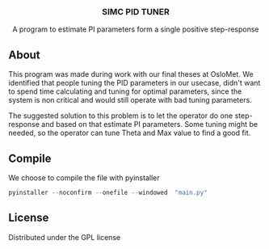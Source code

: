 <!-- PROJECT SHIELDS -->
<!--
*** I'm using markdown "reference style" links for readability.
*** Reference links are enclosed in brackets [ ] instead of parentheses ( ).
*** See the bottom of this document for the declaration of the reference variables
*** for contributors-url, forks-url, etc. This is an optional, concise syntax you may use.
*** https://www.markdownguide.org/basic-syntax/#reference-style-links
-->






<!-- PROJECT LOGO -->
<br />
<h3 align="center">SIMC PID TUNER</h3>


  

  <p align="center">
    A program to estimate PI parameters form a single positive step-response 
    <br />


  </p>



<!-- About -->
## About

This program was made during work with our final theses at OsloMet. We identified that people tuning the PID parameters in our usecase, didn't want to spend 
time calculating and tuning for optimal parameters, since the system is non critical and would still operate with bad tuning parameters.

The suggested solution to this problem is to let the operator do one step-response and based on that estimate PI parameters. Some tuning might be needed, so the operator can tune
Theta and Max value to find a good fit.

## Compile
We choose to compile the file with pyinstaller
```python 
pyinstaller --noconfirm --onefile --windowed  "main.py"
```


<!-- LICENSE -->
## License

Distributed under the GPL license






<!-- MARKDOWN LINKS & IMAGES -->
<!-- https://www.markdownguide.org/basic-syntax/#reference-style-links -->
